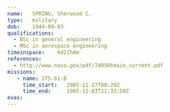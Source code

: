 ```yaml
---
name:	SPRING, Sherwood C.
type:	military
dob:	1944-09-03
qualifications:
  - BSc in general engineering
  - MSc in aerospace engineering
timeinspace:	6d21h4m
references:
  - http://www.nasa.gov/pdf/740566main_current.pdf
missions:
   - name: STS-61-B
     time_start:   1985-11-27T00:29Z
     time_end:     1985-12-03T21:33:50Z
evas:
---
```

